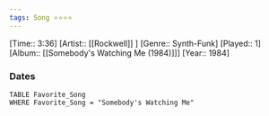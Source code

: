 ```yaml
---
tags: Song ⭐⭐⭐⭐ 
---
```

[Time:: 3:36]
[Artist:: [[Rockwell]] ]
[Genre:: Synth-Funk]
[Played:: 1]
[Album:: [[Somebody's Watching Me (1984)]]]
[Year:: 1984]
### Dates
````dataview
TABLE Favorite_Song
WHERE Favorite_Song = "Somebody's Watching Me"
````